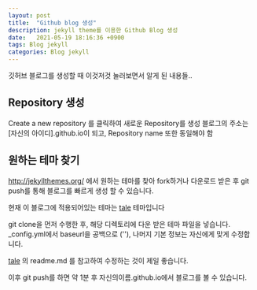```yaml
---
layout: post
title:  "Github blog 생성"
description: jekyll theme를 이용한 Github Blog 생성
date:   2021-05-19 18:16:36 +0900
tags: Blog jekyll
categories: Blog jekyll
---
```


깃허브 블로그를 생성할 때 이것저것 눌러보면서 알게 된 내용들..

## Repository 생성
Create a new repository 를 클릭하여 새로운 Repository를 생성
블로그의 주소는 [자신의 아이디].github.io이 되고, Repository name 또한 동일해야 함





## 원하는 테마 찾기
http://jekyllthemes.org/ 에서 원하는 테마를 찾아 fork하거나 다운로드 받은 후 git push를 통해 블로그를 빠르게 생성 할 수 있습니다.


현재 이 블로그에 적용되어있는 테마는  [tale]  테마입니다  

[tale]:https://github.com/chesterhow/tale   


git clone을 먼저 수행한 후, 해당 디렉토리에 다운 받은 테마 파일을 넣습니다.  
_config.yml에서 baseurl을 공백으로 (''), 나머지 기본 정보는 자신에게 맞게 수정합니다.  

[tale] 의 readme.md 를 참고하여 수정하는 것이 제일 좋습니다.

이후 git push를 하면 약 1분 후 자신의이름.github.io에서 블로그를 볼 수 있습니다.  


